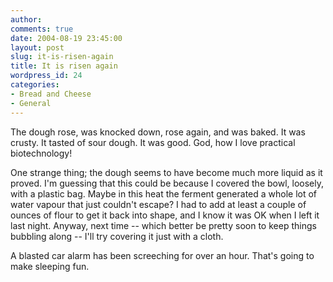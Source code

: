 ```yaml
---
author:
comments: true
date: 2004-08-19 23:45:00
layout: post
slug: it-is-risen-again
title: It is risen again
wordpress_id: 24
categories:
- Bread and Cheese
- General
---
```


The dough rose, was knocked down, rose again, and was baked. It was crusty. It tasted of sour dough. It was good. God, how I love practical biotechnology!

One strange thing; the dough seems to have become much more liquid as it proved. I'm guessing that this could be because I covered the bowl, loosely, with a plastic bag. Maybe in this heat the ferment generated a whole lot of water vapour that just couldn't escape? I had to add at least a couple of ounces of flour to get it back into shape, and I know it was OK when I left it last night. Anyway, next time -- which better be pretty soon to keep things bubbling along -- I'll try covering it just with a cloth.

A blasted car alarm has been screeching for over an hour. That's going to make sleeping fun.
